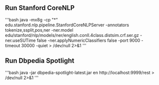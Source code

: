 ## Run Stanford CoreNLP
'''bash
java -mx8g -cp "*" edu.stanford.nlp.pipeline.StanfordCoreNLPServer -annotators tokenize,ssplit,pos,ner -ner.model edu/stanford/nlp/models/ner/english.conll.4class.distsim.crf.ser.gz -ner.useSUTime false -ner.applyNumericClassifiers false -port 9000 -timeout 30000 -quiet > /dev/null 2>&1
'''

## Run Dbpedia Spotlight
'''bash
java -jar dbpedia-spotlight-latest.jar en http://localhost:9999/rest > /dev/null 2>&1
'''
